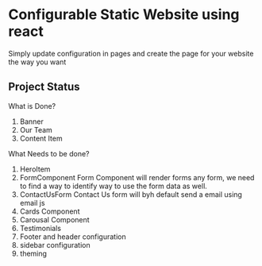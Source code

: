 # Configurable Static Website using react

Simply update configuration in pages and create the page for your website the way you want


## Project Status

What is Done?

1. Banner
2. Our Team 
3. Content Item


What Needs to be done?

1. HeroItem
2. FormComponent
    Form Component will render forms any form, we need to find a way to identify way to use the form data as well.
3. ContactUsForm
    Contact Us form will byh default send a email using email js
4. Cards Component
5. Carousal Component
6. Testimonials
7. Footer and header configuration
8. sidebar configuration
9. theming 